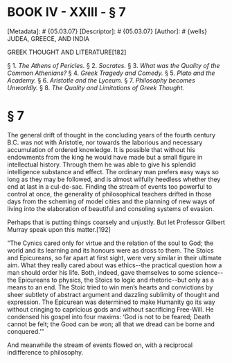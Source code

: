 # BOOK IV - XXIII - § 7
[Metadata]: # {05.03.07}
[Descriptor]: # {05.03.07}
[Author]: # {wells}
JUDEA, GREECE, AND INDIA

GREEK THOUGHT AND LITERATURE[182]

§ 1. _The Athens of Pericles._ § 2. _Socrates._ § 3. _What was the
Quality of the Common Athenians?_ § 4. _Greek Tragedy and Comedy._      § 5.
_Plato and the Academy._ § 6. _Aristotle and the Lyceum._ § 7.      _Philosophy
becomes Unworldly._ § 8. _The Quality and Limitations      of Greek Thought._

# § 7
The general drift of thought in the concluding years of the fourth century B.C.
was not with Aristotle, nor towards the laborious and necessary accumulation of
ordered knowledge. It is possible that without his endowments from the king he
would have made but a small figure in intellectual history. Through them he was
able to give his splendid intelligence substance and effect. The ordinary man
prefers easy ways so long as they may be followed, and is almost wilfully
heedless whether they end at last in a cul-de-sac. Finding the stream of events
too powerful to control at once, the generality of philosophical teachers
drifted in those days from the scheming of model cities and the planning of new
ways of living into the elaboration of beautiful and consoling systems of
evasion.

Perhaps that is putting things coarsely and unjustly. But let Professor Gilbert
Murray speak upon this matter.[192]

“The Cynics cared only for virtue and the relation of the soul to God; the
world and its learning and its honours were as dross to them. The Stoics and
Epicureans, so far apart at first sight, were very similar in their ultimate
aim. What they really cared about was ethics--the practical question how a man
should order his life. Both, indeed, gave themselves to some science--the
Epicureans to physics, the Stoics to logic and rhetoric--but only as a means to
an end. The Stoic tried to win men’s hearts and convictions by sheer subtlety
of abstract argument and dazzling sublimity of thought and expression. The
Epicurean was determined to make Humanity go its way without cringing to
capricious gods and without sacrificing Free-Will. He condensed his gospel into
four maxims: ‘God is not to be feared; Death cannot be felt; the Good can be
won; all that we dread can be borne and conquered.’”

And meanwhile the stream of events flowed on, with a reciprocal indifference to
philosophy.


